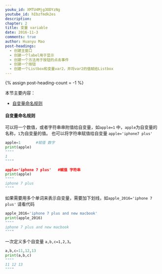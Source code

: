 ```yaml
---
youku_id: XMTU4Mjg3ODYzNg
youtube_id: hIbzfmdk2es
description: 
chapter: 2
title: 变量 variable
date: 2016-11-3
comments: true
author: Huanyu Mao
post-headings:
  - 创建主窗口
  - 创建一个label用于显示
  - 创建一个方法用于按钮的点击事件
  - 创建一个按钮
  - 创建一个Listbox和变量var2，并将var2的值赋给Listbox
---
```

{% assign post-heading-count = -1 %}

本节主要内容：

- [自变量命名规则](#variable-name)



<h4 class="tut-h4-pad" id="variable-name">自变量命名规则</h4>

可以将一个数值，或者字符串串附值给自变量，如`apple=1` 中，`apple`为自变量的名称，`1`为自变量的值。 也可以将字符串赋值给自变量  `apple='iphone7 plus'`

```python
apple=1       #赋值 数字
print(apple)
""""
1
""""

apple='iphone 7 plus'   #赋值 字符串
print(apple)
""""
iphone 7 plus
""""

```

如果需要用多个单词来表示自变量，需要加下划线，如`apple_2016='iphone 7 plus'` 请看代码

```python
apple_2016='iphone 7 plus and new macbook'
print(apple_2016)
""""
iphone 7 plus and new macbook
""""
```

一次定义多个自变量  `a,b,c=1,2,3`。

```python
a,b,c=11,12,13
print(a,b,c)
""""
11 12 13
""""
```

